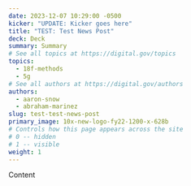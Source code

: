 ```yaml
---
date: 2023-12-07 10:29:00 -0500
kicker: "UPDATE: Kicker goes here"
title: "TEST: Test News Post"
deck: Deck
summary: Summary
# See all topics at https://digital.gov/topics
topics:
  - 18f-methods
  - 5g
# See all authors at https://digital.gov/authors
authors:
  - aaron-snow
  - abraham-marinez
slug: test-test-news-post
primary_image: 10x-new-logo-fy22-1200-x-628b
# Controls how this page appears across the site
# 0 -- hidden
# 1 -- visible
weight: 1
---
```

Content 